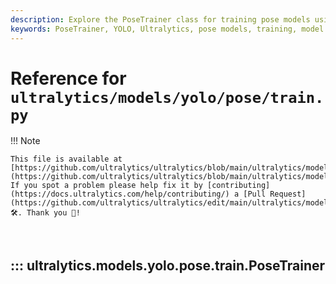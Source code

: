 ```yaml
---
description: Explore the PoseTrainer class for training pose models using YOLO from Ultralytics. Includes initialization, model configuration, and plotting methods.
keywords: PoseTrainer, YOLO, Ultralytics, pose models, training, model configuration, deep learning, machine learning, pose estimation
---
```


# Reference for `ultralytics/models/yolo/pose/train.py`

!!! Note

    This file is available at [https://github.com/ultralytics/ultralytics/blob/main/ultralytics/models/yolo/pose/train.py](https://github.com/ultralytics/ultralytics/blob/main/ultralytics/models/yolo/pose/train.py). If you spot a problem please help fix it by [contributing](https://docs.ultralytics.com/help/contributing/) a [Pull Request](https://github.com/ultralytics/ultralytics/edit/main/ultralytics/models/yolo/pose/train.py) 🛠️. Thank you 🙏!

<br>

## ::: ultralytics.models.yolo.pose.train.PoseTrainer

<br><br>
